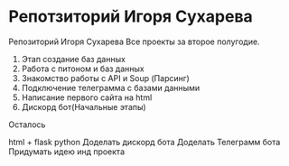 # Репотзиторий Игоря Сухарева


Репозиторий Игоря Сухарева
Все проекты за второе полугодие.

1. Этап создание баз данных
2. Работа с питоном и баз данных
3. Знакомство работы с API и Soup (Парсинг)
4. Подключение телеграмма с базами данными
5. Написание первого сайта на html
6. Дискорд бот(Начальные этапы)

Осталось

html  + flask python 
Доделать дискорд бота 
Доделать Телеграмм бота
Придумать идею инд проекта

 

